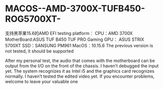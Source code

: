 # MACOS--AMD-3700X-TUFB450-ROG5700XT-
支持黑苹果15.6的AMD EFI
testing platform：
  CPU：AMD 3700X
  MotherBoard:ASUS TUF B450 TUF PRO Gaming
  GPU： ASUS STRIX 5700XT
  SSD：SANSUNG PM961
  MacOS：10.15.6  The previous version is not tested, it should be supported

  After my personal test, the audio that comes with the motherboard can be output from the I/O on the front of the chassis. I haven’t debugged the input yet. The system recognizes it as Intel i5 and the graphics card recognizes normally. I haven’t tested the edited video yet.
  If you encounter problems, welcome to leave your valuable one
